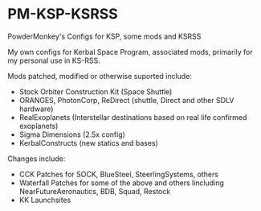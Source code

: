 # PM-KSP-KSRSS
PowderMonkey's Configs for KSP, some mods and KSRSS

My own configs for Kerbal Space Program, associated mods, primarily for my personal use in KS-RSS.

Mods patched, modified or otherwise suported include:
* Stock Orbiter Construction Kit (Space Shuttle)  
* ORANGES, PhotonCorp, ReDirect (shuttle, Direct and other SDLV hardware)
* RealExoplanets (Interstellar destinations based on real life confirmed exoplanets)
* Sigma Dimensions (2.5x config)
* KerbalConstructs (new statics and bases)

Changes include:
* CCK Patches for SOCK, BlueSteel, SteerlingSystems, others
* Waterfall Patches for some of the above and others lincluding NearFutureAeronautics, BDB, Squad, Restock
* KK Launchsites
